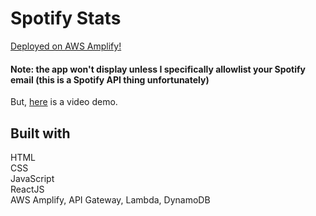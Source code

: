# Spotify Stats
[Deployed on AWS Amplify!](https://main.d3alb154qr6hrl.amplifyapp.com/)
#### Note: the app won't display unless I specifically allowlist your Spotify email (this is a Spotify API thing unfortunately)

But, [here](https://drive.google.com/file/d/1dP3WYah6JwQqjnzOhSOs6fKOglyOiSlK/view?usp=drive_link) is a video demo.

## Built with

HTML\
CSS\
JavaScript\
ReactJS\
AWS Amplify, API Gateway, Lambda, DynamoDB
